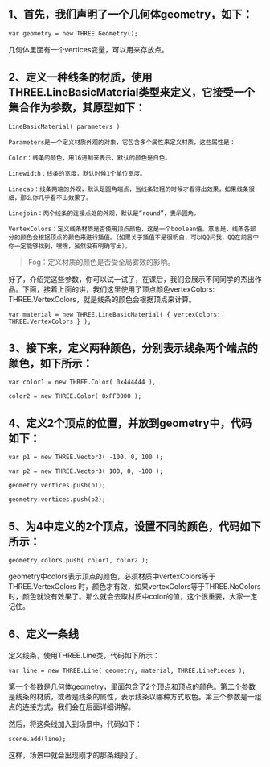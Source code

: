  ## 1、首先，我们声明了一个几何体geometry，如下：

`var geometry = new THREE.Geometry();`

几何体里面有一个vertices变量，可以用来存放点。
## 2、定义一种线条的材质，使用THREE.LineBasicMaterial类型来定义，它接受一个集合作为参数，其原型如下：

`LineBasicMaterial( parameters )`
```
Parameters是一个定义材质外观的对象，它包含多个属性来定义材质，这些属性是：

Color：线条的颜色，用16进制来表示，默认的颜色是白色。

Linewidth：线条的宽度，默认时候1个单位宽度。

Linecap：线条两端的外观，默认是圆角端点，当线条较粗的时候才看得出效果，如果线条很细，那么你几乎看不出效果了。

Linejoin：两个线条的连接点处的外观，默认是“round”，表示圆角。

VertexColors：定义线条材质是否使用顶点颜色，这是一个boolean值。意思是，线条各部分的颜色会根据顶点的颜色来进行插值。（如果关于插值不是很明白，可以QQ问我，QQ在前言中你一定能够找到，嘿嘿，虽然没有明确写出）。
```
>Fog：定义材质的颜色是否受全局雾效的影响。

好了，介绍完这些参数，你可以试一试了，在课后，我们会展示不同同学的杰出作品。下面，接着上面的讲，我们这里使用了顶点颜色vertexColors: THREE.VertexColors，就是线条的颜色会根据顶点来计算。

`var material = new THREE.LineBasicMaterial( { vertexColors: THREE.VertexColors } );`

## 3、接下来，定义两种颜色，分别表示线条两个端点的颜色，如下所示：

`var color1 = new THREE.Color( 0x444444 ),`

`color2 = new THREE.Color( 0xFF0000 );`
## 4、定义2个顶点的位置，并放到geometry中，代码如下：
```
var p1 = new THREE.Vector3( -100, 0, 100 );

var p2 = new THREE.Vector3( 100, 0, -100 );

geometry.vertices.push(p1);

geometry.vertices.push(p2);
```
## 5、为4中定义的2个顶点，设置不同的颜色，代码如下所示：
```
geometry.colors.push( color1, color2 );
```
geometry中colors表示顶点的颜色，必须材质中vertexColors等于THREE.VertexColors 时，颜色才有效，如果vertexColors等于THREE.NoColors时，颜色就没有效果了。那么就会去取材质中color的值，这个很重要，大家一定记住。
## 6、定义一条线

定义线条，使用THREE.Line类，代码如下所示：

`var line = new THREE.Line( geometry, material, THREE.LinePieces );`

第一个参数是几何体geometry，里面包含了2个顶点和顶点的颜色。第二个参数是线条的材质，或者是线条的属性，表示线条以哪种方式取色。第三个参数是一组点的连接方式，我们会在后面详细讲解。

然后，将这条线加入到场景中，代码如下：

`scene.add(line);`

这样，场景中就会出现刚才的那条线段了。 